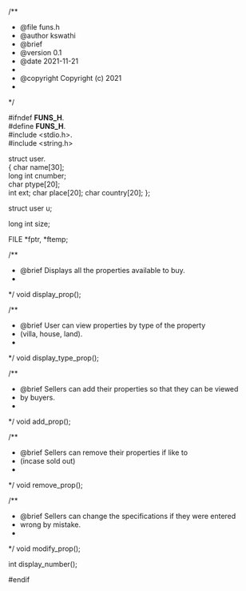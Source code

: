 
/**
 * @file funs.h
 * @author kswathi
 * @brief 
 * @version 0.1
 * @date 2021-11-21
 * 
 * @copyright Copyright (c) 2021
 * 
 */

#ifndef __FUNS_H__.<br>
#define __FUNS_H__.<br>
#include <stdio.h>.<br>
#include <string.h><br>

struct user.<br>
{
    char name[30];<br>
    long int cnumber;<br>
    char ptype[20];<br>
    int ext;
    char place[20];
    char country[20];
};

struct user u;

long int size;

FILE *fptr, *ftemp;

/**
 * @brief Displays all the properties available to buy.
 * 
 */
void display_prop();

/**
 * @brief User can view properties by type of the property
 * (villa, house, land).
 * 
 */
void display_type_prop();

/**
 * @brief Sellers can add their properties so that they can be viewed 
 * by buyers.
 * 
 */
void add_prop();

/**
 * @brief Sellers can remove their properties if like to
 * (incase sold out)
 * 
 */
void remove_prop();

/**
 * @brief Sellers can change the specifications if they were entered 
 * wrong by mistake.
 * 
 */
void modify_prop();

int display_number();

#endif










